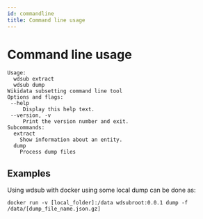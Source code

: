 ```yaml
---
id: commandline
title: Command line usage
---
```


# Command line usage

```
Usage:
  wdsub extract
  wdsub dump
Wikidata subsetting command line tool
Options and flags:
 --help
     Display this help text.
 --version, -v
     Print the version number and exit.
Subcommands:
  extract
    Show information about an entity.
  dump
    Process dump files
```

## Examples

Using wdsub with docker using some local dump can be done as:

```
docker run -v [local_folder]:/data wdsubroot:0.0.1 dump -f /data/[dump_file_name.json.gz]
```


